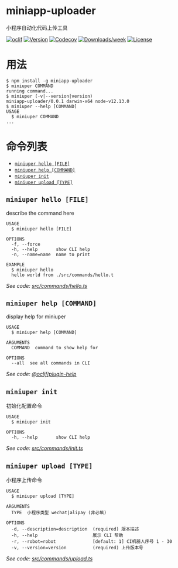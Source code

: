 miniapp-uploader
================

小程序自动化代码上传工具

[![oclif](https://img.shields.io/badge/cli-oclif-brightgreen.svg)](https://oclif.io)
[![Version](https://img.shields.io/npm/v/miniapp-uploader.svg)](https://npmjs.org/package/miniapp-uploader)
[![Codecov](https://codecov.io/gh/null/null/branch/master/graph/badge.svg)](https://codecov.io/gh/null/null)
[![Downloads/week](https://img.shields.io/npm/dw/miniapp-uploader.svg)](https://npmjs.org/package/miniapp-uploader)
[![License](https://img.shields.io/npm/l/miniapp-uploader.svg)](https://github.com/null/null/blob/master/package.json)

<!-- toc -->

<!-- tocstop -->
  
  # 用法
  
  <!-- usage -->
```sh-session
$ npm install -g miniapp-uploader
$ miniuper COMMAND
running command...
$ miniuper (-v|--version|version)
miniapp-uploader/0.0.1 darwin-x64 node-v12.13.0
$ miniuper --help [COMMAND]
USAGE
  $ miniuper COMMAND
...
```
<!-- usagestop -->
  
  # 命令列表

  <!-- commands -->
* [`miniuper hello [FILE]`](#miniuper-hello-file)
* [`miniuper help [COMMAND]`](#miniuper-help-command)
* [`miniuper init`](#miniuper-init)
* [`miniuper upload [TYPE]`](#miniuper-upload-type)

## `miniuper hello [FILE]`

describe the command here

```
USAGE
  $ miniuper hello [FILE]

OPTIONS
  -f, --force
  -h, --help       show CLI help
  -n, --name=name  name to print

EXAMPLE
  $ miniuper hello
  hello world from ./src/commands/hello.t
```

_See code: [src/commands/hello.ts](https://github.com/iFiring/miniapp-uploader/blob/main/src/commands/hello.ts)_

## `miniuper help [COMMAND]`

display help for miniuper

```
USAGE
  $ miniuper help [COMMAND]

ARGUMENTS
  COMMAND  command to show help for

OPTIONS
  --all  see all commands in CLI
```

_See code: [@oclif/plugin-help](https://github.com/oclif/plugin-help/blob/v3.2.2/src/commands/help.ts)_

## `miniuper init`

初始化配置命令

```
USAGE
  $ miniuper init

OPTIONS
  -h, --help       show CLI help
```

_See code: [src/commands/init.ts](https://github.com/iFiring/miniapp-uploader/blob/main/src/commands/init.ts)_

## `miniuper upload [TYPE]`

小程序上传命令

```
USAGE
  $ miniuper upload [TYPE]

ARGUMENTS
  TYPE  小程序类型 wechat|alipay (非必填)

OPTIONS
  -d, --description=description  (required) 版本描述
  -h, --help                     展示 CLI 帮助
  -r, --robot=robot              [default: 1] CI机器人序号 1 - 30
  -v, --version=version          (required) 上传版本号
```

_See code: [src/commands/upload.ts](https://github.com/iFiring/miniapp-uploader/blob/main/src/commands/upload.ts)_
<!-- commandsstop -->
